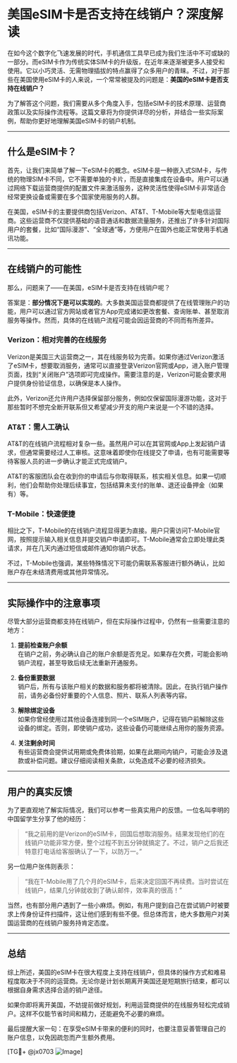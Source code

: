 # 美国eSIM卡是否支持在线销户？深度解读

在如今这个数字化飞速发展的时代，手机通信工具早已成为我们生活中不可或缺的一部分。而eSIM卡作为传统实体SIM卡的升级版，在近年来逐渐被更多人接受和使用。它以小巧灵活、无需物理插拔的特点赢得了众多用户的青睐。不过，对于那些在美国使用eSIM卡的人来说，一个常常被提及的问题是：**美国的eSIM卡是否支持在线销户？**

为了解答这个问题，我们需要从多个角度入手，包括eSIM卡的技术原理、运营商政策以及实际操作流程等。这篇文章将为你提供详尽的分析，并结合一些实际案例，帮助你更好地理解美国eSIM卡的销户机制。

---

## 什么是eSIM卡？

首先，让我们来简单了解一下eSIM卡的概念。eSIM卡是一种嵌入式SIM卡，与传统的物理SIM卡不同，它不需要单独的卡片，而是直接集成在设备中。用户可以通过网络下载运营商提供的配置文件来激活服务，这种灵活性使得eSIM卡非常适合经常更换设备或需要在多个国家使用服务的人群。

在美国，eSIM卡的主要提供商包括Verizon、AT&T、T-Mobile等大型电信运营商。这些运营商不仅提供基础的语音通话和数据流量服务，还推出了许多针对国际用户的套餐，比如“国际漫游”、“全球通”等，方便用户在国外也能正常使用手机通讯功能。

---

## 在线销户的可能性

那么，问题来了——在美国，eSIM卡是否支持在线销户呢？

答案是：**部分情况下是可以实现的**。大多数美国运营商都提供了在线管理账户的功能，用户可以通过官方网站或者官方App完成诸如更改套餐、查询账单、甚至取消服务等操作。然而，具体的在线销户流程可能会因运营商的不同而有所差异。

### Verizon：相对完善的在线服务

Verizon是美国三大运营商之一，其在线服务较为完善。如果你通过Verizon激活了eSIM卡，想要取消服务，通常可以直接登录Verizon官网或App，进入账户管理页面，找到“关闭账户”选项即可完成操作。需要注意的是，Verizon可能会要求用户提供身份验证信息，以确保是本人操作。

此外，Verizon还允许用户选择保留部分服务，例如仅保留国际漫游功能，这对于那些暂时不想完全断开联系但又希望减少开支的用户来说是一个不错的选择。

### AT&T：需人工确认

AT&T的在线销户流程相对复杂一些。虽然用户可以在其官网或App上发起销户请求，但通常需要经过人工审核。这意味着即使你在线提交了申请，也有可能需要等待客服人员的进一步确认才能正式完成销户。

AT&T的客服团队会在收到你的申请后与你取得联系，核实相关信息。如果一切顺利，他们会帮助你处理后续事宜，包括结算未支付的账单、退还设备押金（如果有）等。

### T-Mobile：快速便捷

相比之下，T-Mobile的在线销户流程显得更为直接。用户只需访问T-Mobile官网，按照提示输入相关信息并提交销户申请即可。T-Mobile通常会立即处理此类请求，并在几天内通过短信或邮件通知你销户状态。

不过，T-Mobile也强调，某些特殊情况下可能仍需联系客服进行额外确认，比如账户存在未结清费用或其他异常情况。

---

## 实际操作中的注意事项

尽管大部分运营商都支持在线销户，但在实际操作过程中，仍然有一些需要注意的地方：

1. **提前检查账户余额**  
   在销户之前，务必确认自己的账户余额是否充足。如果存在欠费，可能会影响销户流程，甚至导致后续无法重新开通服务。

2. **备份重要数据**  
   销户后，所有与该账户相关的数据和服务都将被清除。因此，在执行销户操作前，请务必备份好重要的个人信息、照片、联系人列表等内容。

3. **解除绑定设备**  
   如果你曾经使用过其他设备连接到同一个eSIM账户，记得在销户前解除这些设备的绑定。否则，即使销户成功，这些设备仍可能继续占用你的服务资源。

4. **关注剩余时间**  
   有些运营商会提供试用期或免费体验期，如果在此期间内销户，可能会涉及退款或补偿问题。建议仔细阅读相关条款，以免造成不必要的经济损失。

---

## 用户的真实反馈

为了更直观地了解实际情况，我们可以参考一些真实用户的反馈。一位名叫李明的中国留学生分享了他的经历：

> “我之前用的是Verizon的eSIM卡，回国后想取消服务。结果发现他们的在线销户功能非常方便，整个过程不到五分钟就搞定了。不过，销户之后我还特意打电话给客服确认了一下，以防万一。”

另一位用户张伟则表示：

> “我在T-Mobile用了几个月的eSIM卡，后来决定回国不再续费。当时尝试在线销户，结果几分钟就收到了确认邮件，效率真的很高！”

当然，也有部分用户遇到了一些小麻烦。例如，有用户提到自己在尝试销户时被要求上传身份证件扫描件，这让他们感到有些不便。但总体而言，绝大多数用户对美国运营商的在线销户服务持肯定态度。

---

## 总结

综上所述，美国的eSIM卡在很大程度上支持在线销户，但具体的操作方式和难易程度取决于不同的运营商。无论你是计划长期离开美国还是短期旅行结束，都可以根据自身需求选择合适的销户途径。

如果你即将离开美国，不妨提前做好规划，利用运营商提供的在线服务轻松完成销户。这样不仅能节省时间和精力，还能避免不必要的麻烦。

最后提醒大家一句：在享受eSIM卡带来的便利的同时，也要注意妥善管理自己的账户信息，以免因疏忽而产生额外费用。

[TG💪+ @jx0703 ![Image](https://github.com/user-attachments/assets/dbca1d08-cadb-493c-b0ec-ad6f7a83f270)]